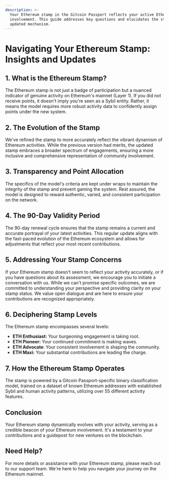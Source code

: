 ```yaml
---
description: >-
  Your Ethereum stamp in the Gitcoin Passport reflects your active Ethereum
  involvement. This guide addresses key questions and elucidates the stamp's
  updated mechanism.
---
```


# Navigating Your Ethereum Stamp: Insights and Updates

## 1. What is the Ethereum Stamp?

The Ethereum stamp is not just a badge of participation but a nuanced indicator of genuine activity on Ethereum's mainnet (Layer 1). If you did not receive points, it doesn't imply you're seen as a Sybil entity. Rather, it means the model requires more robust activity data to confidently assign points under the new system.

## 2. The Evolution of the Stamp

We've refined the stamp to more accurately reflect the vibrant dynamism of Ethereum activities. While the previous version had merits, the updated stamp embraces a broader spectrum of engagements, ensuring a more inclusive and comprehensive representation of community involvement.

## 3. Transparency and Point Allocation

The specifics of the model's criteria are kept under wraps to maintain the integrity of the stamp and prevent gaming the system. Rest assured, the model is designed to reward authentic, varied, and consistent participation on the network.

## 4. The 90-Day Validity Period

The 90-day renewal cycle ensures that the stamp remains a current and accurate portrayal of your latest activities. This regular update aligns with the fast-paced evolution of the Ethereum ecosystem and allows for adjustments that reflect your most recent contributions.

## 5. Addressing Your Stamp Concerns

If your Ethereum stamp doesn't seem to reflect your activity accurately, or if you have questions about its assessment, we encourage you to initiate a conversation with us. While we can't promise specific outcomes, we are committed to understanding your perspective and providing clarity on your stamp status. We value open dialogue and are here to ensure your contributions are recognized appropriately.

## 6. Deciphering Stamp Levels

The Ethereum stamp encompasses several levels:

* **ETH Enthusiast:** Your burgeoning engagement is taking root.
* **ETH Pioneer:** Your continued commitment is making waves.
* **ETH Advocate**: Your consistent involvement is shaping the community.
* **ETH Maxi:** Your substantial contributions are leading the charge.

## 7. How the Ethereum Stamp Operates

The stamp is powered by a Gitcoin Passport-specific binary classification model, trained on a dataset of known Ethereum addresses with established Sybil and human activity patterns, utilizing over 55 different activity features.

## Conclusion

Your Ethereum stamp dynamically evolves with your activity, serving as a credible beacon of your Ethereum involvement. It's a testament to your contributions and a guidepost for new ventures on the blockchain.

## Need Help?

For more details or assistance with your Ethereum stamp, please reach out to our support team. We're here to help you navigate your journey on the Ethereum mainnet.
